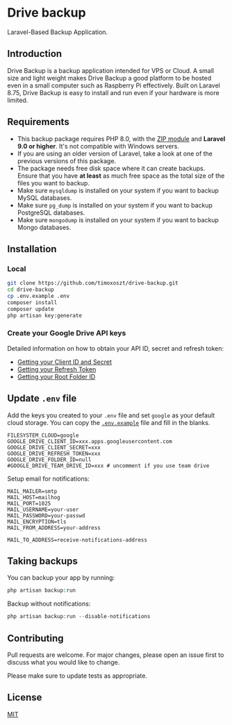 # Drive backup

Laravel-Based Backup Application.

## Introduction
Drive Backup is a backup application intended for VPS or Cloud. A small size and light weight makes Drive Backup a good platform to be hosted even in a small computer such as Raspberry Pi effectively. Built on Laravel 8.75, Drive Backup is easy to install and run even if your hardware is more limited.

## Requirements
- This backup package requires PHP 8.0, with the [ZIP module](https://www.php.net/manual/en/book.zip.php) and <b>Laravel 9.0 or higher</b>. It's not compatible with Windows servers.
- If you are using an older version of Laravel, take a look at one of the previous versions of this package.
- The package needs free disk space where it can create backups. Ensure that you have <b>at least</b> as much free space as the total size of the files you want to backup.
- Make sure `mysqldump` is installed on your system if you want to backup MySQL databases.
- Make sure `pg_dump` is installed on your system if you want to backup PostgreSQL databases.
- Make sure `mongodump` is installed on your system if you want to backup Mongo databases.
## Installation
### Local
```bash
git clone https://github.com/timoxoszt/drive-backup.git
cd drive-backup
cp .env.example .env
composer install
composer update
php artisan key:generate
```
### Create your Google Drive API keys
Detailed information on how to obtain your API ID, secret and refresh token:

-   [Getting your Client ID and Secret](https://github.com/ivanvermeyen/laravel-google-drive-demo/blob/master/README/1-getting-your-dlient-id-and-secret.md)
-   [Getting your Refresh Token](https://github.com/ivanvermeyen/laravel-google-drive-demo/blob/master/README/2-getting-your-refresh-token.md)
-   [Getting your Root Folder ID](https://github.com/ivanvermeyen/laravel-google-drive-demo/blob/master/README/3-getting-your-root-folder-id.md)

## Update `.env` file

Add the keys you created to your `.env` file and set `google` as your default cloud storage. You can copy the [`.env.example`](.env.example) file and fill in the blanks.

```
FILESYSTEM_CLOUD=google
GOOGLE_DRIVE_CLIENT_ID=xxx.apps.googleusercontent.com
GOOGLE_DRIVE_CLIENT_SECRET=xxx
GOOGLE_DRIVE_REFRESH_TOKEN=xxx
GOOGLE_DRIVE_FOLDER_ID=null
#GOOGLE_DRIVE_TEAM_DRIVE_ID=xxx # uncomment if you use team drive
```
Setup email for notifications:
```
MAIL_MAILER=smtp
MAIL_HOST=mailhog
MAIL_PORT=1025
MAIL_USERNAME=your-user
MAIL_PASSWORD=your-passwd
MAIL_ENCRYPTION=tls
MAIL_FROM_ADDRESS=your-address

MAIL_TO_ADDRESS=receive-notifications-address
```
## Taking backups
You can backup your app by running:
```php
php artisan backup:run
```
Backup without notifications:
```php
php artisan backup:run --disable-notifications
```
## Contributing
Pull requests are welcome. For major changes, please open an issue first to discuss what you would like to change.

Please make sure to update tests as appropriate.

## License
[MIT](https://choosealicense.com/licenses/mit/)
